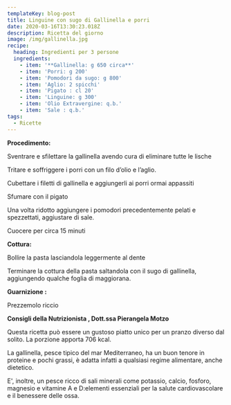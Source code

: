 ```yaml
---
templateKey: blog-post
title: Linguine con sugo di Gallinella e porri
date: 2020-03-16T13:30:23.018Z
description: Ricetta del giorno
image: /img/gallinella.jpg
recipe:
  heading: Ingredienti per 3 persone
  ingredients:
    - item: '**Gallinella: g 650 circa**'
    - item: 'Porri: g 200'
    - item: 'Pomodori da sugo: g 800'
    - item: 'Aglio: 2 spicchi'
    - item: 'Pigato : cl 20'
    - item: 'Linguine: g 300'
    - item: 'Olio Extravergine: q.b.'
    - item: 'Sale : q.b.'
tags:
  - Ricette
---
```

**Procedimento:**

Sventrare e sfilettare la gallinella avendo cura di eliminare tutte le lische

Tritare e soffriggere i porri con un filo d’olio e l’aglio.

Cubettare i filetti di gallinella e aggiungerli ai porri ormai appassiti

Sfumare con il pigato

Una volta ridotto aggiungere i pomodori precedentemente pelati e spezzettati, aggiustare di sale.

Cuocere per circa 15 minuti

**Cottura:**

Bollire la pasta lasciandola leggermente al dente

Terminare la cottura della pasta saltandola con il sugo di gallinella, aggiungendo qualche foglia di maggiorana.

**Guarnizione :** 

Prezzemolo riccio

**Consigli della Nutrizionista , Dott.ssa Pierangela Motzo**

<!--StartFragment-->

Questa ricetta può essere un gustoso piatto unico per un pranzo diverso dal solito. La porzione apporta 706 kcal.

La gallinella, pesce tipico del mar Mediterraneo, ha un buon tenore in proteine e pochi grassi, è adatta infatti a qualsiasi regime alimentare, anche dietetico.

E', inoltre, un pesce ricco di sali minerali come potassio, calcio, fosforo, magnesio e vitamine A e D:elementi essenziali per la salute cardiovascolare e il benessere delle ossa.

<!--EndFragment-->



<!--EndFragment-->
